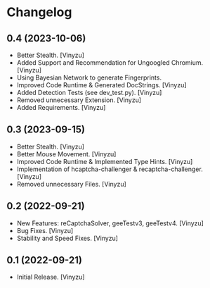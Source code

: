 Changelog
=========

0.4 (2023-10-06)
------------------
- Better Stealth. [Vinyzu]
- Added Support and Recommendation for Ungoogled Chromium. [Vinyzu]
- Using Bayesian Network to generate Fingerprints.
- Improved Code Runtime & Generated DocStrings. [Vinyzu]
- Added Detection Tests (see dev_test.py). [Vinyzu]
- Removed unnecessary Extension. [Vinyzu]
- Added Requirements. [Vinyzu]

0.3 (2023-09-15)
------------------
- Better Stealth. [Vinyzu]
- Better Mouse Movement. [Vinyzu]
- Improved Code Runtime & Implemented Type Hints. [Vinyzu]
- Implementation of hcaptcha-challenger & recaptcha-challenger. [Vinyzu]
- Removed unnecessary Files. [Vinyzu]

0.2 (2022-09-21)
------------------
- New Features: reCaptchaSolver, geeTestv3, geeTestv4. [Vinyzu]
- Bug Fixes. [Vinyzu]
- Stability and Speed Fixes. [Vinyzu]

0.1 (2022-09-21)
------------------
- Initial Release. [Vinyzu]
